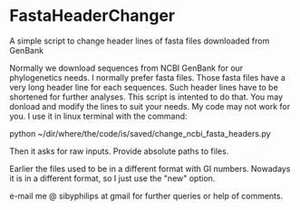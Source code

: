 # FastaHeaderChanger
A simple script to change header lines of fasta files downloaded from GenBank

Normally we download sequences from NCBI GenBank for our phylogenetics needs. I normally prefer fasta files. Those fasta files have a very long header line for each sequences. Such header lines have to be shortened for further analyses. This script is intented to do that. You may donload and modify the lines to suit your needs. My code may not work for you. I use it in linux terminal with the command:

python ~/dir/where/the/code/is/saved/change_ncbi_fasta_headers.py

Then it asks for raw inputs. Provide absolute paths to files.

Earlier the files used to be in a different format with GI numbers. Nowadays it is in a different format, so I just use the "new" option.

e-mail me @ sibyphilips at gmail for further queries or help of comments.
